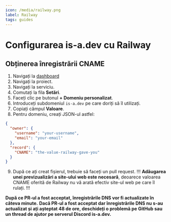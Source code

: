 ```yaml
---
icon: /media/railway.png
label: Railway
tags: guides
---
```


# Configurarea is-a.dev cu Railway

## Obținerea înregistrării CNAME

1. Navigați la [dashboard](https://railway.app/dashboard)
2. Navigați la proiect.
3. Navigați la serviciu.
4. Comutați la fila **Setări**.
5. Faceți clic pe butonul **+ Domeniu personalizat**.
6. Introduceți subdomeniul `is-a.dev` pe care doriți să îl utilizați.
7. Copiați câmpul **Valoare**.
8. Pentru domeniu, creați JSON-ul astfel:
```json
{
  "owner": {
    "username": "your-username",
    "email": "your-email"
  },
  "record": {
    "CNAME": "the-value-railway-gave-you"
  }
}
```
9. După ce ați creat fișierul, trebuie să faceți un pull request.
!!!
**Adăugarea unei previzualizări a site-ului web este necesară**, deoarece valoarea CNAME oferită de Railway nu vă arată efectiv site-ul web pe care îl rulați.
!!!


**După ce PR-ul a fost acceptat, înregistrările DNS vor fi actualizate în câteva minute.**
**Dacă PR-ul a fost acceptat dar înregistrările DNS nu s-au actualizat și ați așteptat 48 de ore, deschideți o problemă pe GitHub sau un thread de ajutor pe serverul Discord is-a.dev.**